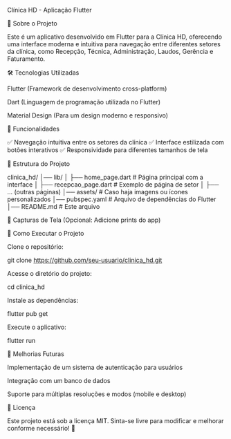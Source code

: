 Clínica HD - Aplicação Flutter

📌 Sobre o Projeto

Este é um aplicativo desenvolvido em Flutter para a Clínica HD, oferecendo uma interface moderna e intuitiva para navegação entre diferentes setores da clínica, como Recepção, Técnica, Administração, Laudos, Gerência e Faturamento.

🛠️ Tecnologias Utilizadas

Flutter (Framework de desenvolvimento cross-platform)

Dart (Linguagem de programação utilizada no Flutter)

Material Design (Para um design moderno e responsivo)

🚀 Funcionalidades

✅ Navegação intuitiva entre os setores da clínica
✅ Interface estilizada com botões interativos
✅ Responsividade para diferentes tamanhos de tela

📂 Estrutura do Projeto

clinica_hd/
│── lib/
│   ├── home_page.dart        # Página principal com a interface
│   ├── recepcao_page.dart    # Exemplo de página de setor
│   ├── ... (outras páginas)
│── assets/                   # Caso haja imagens ou ícones personalizados
│── pubspec.yaml              # Arquivo de dependências do Flutter
│── README.md                 # Este arquivo


🎨 Capturas de Tela (Opcional: Adicione prints do app)

🔧 Como Executar o Projeto

Clone o repositório:

git clone https://github.com/seu-usuario/clinica_hd.git

Acesse o diretório do projeto:

cd clinica_hd

Instale as dependências:

flutter pub get

Execute o aplicativo:

flutter run

📌 Melhorias Futuras

Implementação de um sistema de autenticação para usuários

Integração com um banco de dados

Suporte para múltiplas resoluções e modos (mobile e desktop)

📄 Licença

Este projeto está sob a licença MIT. Sinta-se livre para modificar e melhorar conforme necessário! 🎉
